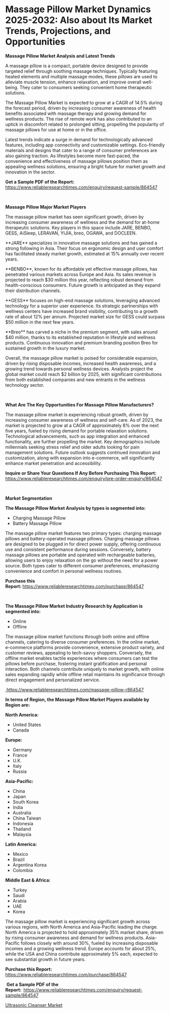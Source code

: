 <p><h1>Massage Pillow Market Dynamics 2025-2032: Also about Its Market Trends, Projections, and Opportunities</h1></p><p><strong>Massage Pillow Market Analysis and Latest Trends</strong></p>
<p><p>A massage pillow is a compact, portable device designed to provide targeted relief through soothing massage techniques. Typically featuring heated elements and multiple massage modes, these pillows are used to alleviate muscle tension, enhance relaxation, and improve overall well-being. They cater to consumers seeking convenient home therapeutic solutions.</p><p>The Massage Pillow Market is expected to grow at a CAGR of 14.5% during the forecast period, driven by increasing consumer awareness of health benefits associated with massage therapy and growing demand for wellness products. The rise of remote work has also contributed to an uptick in discomfort related to prolonged sitting, propelling the popularity of massage pillows for use at home or in the office.</p><p>Latest trends indicate a surge in demand for technologically advanced features, including app connectivity and customizable settings. Eco-friendly materials and designs that cater to a range of consumer preferences are also gaining traction. As lifestyles become more fast-paced, the convenience and effectiveness of massage pillows position them as appealing wellness solutions, ensuring a bright future for market growth and innovation in the sector.</p></p>
<p><strong>Get a Sample PDF of the Report:&nbsp;</strong> <a href="https://www.reliableresearchtimes.com/enquiry/request-sample/864547?utm_campaign=1933&utm_medium=2&utm_source=Github&utm_content=ia&utm_term=08022025&utm_id=massage-pillow">https://www.reliableresearchtimes.com/enquiry/request-sample/864547</a></p>
<p>&nbsp;</p>
<p><strong>Massage Pillow Major Market Players</strong></p>
<p><p>The massage pillow market has seen significant growth, driven by increasing consumer awareness of wellness and the demand for at-home therapeutic solutions. Key players in this space include JARE, BENBO, GESS, AiSleep, LERAVAN, YIJIA, breo, OGAWA, and DOCLEEN.</p><p>**JARE** specializes in innovative massage solutions and has gained a strong following in Asia. Their focus on ergonomic design and user comfort has facilitated steady market growth, estimated at 15% annually over recent years. </p><p>**BENBO**, known for its affordable yet effective massage pillows, has penetrated various markets across Europe and Asia. Its sales revenue is projected to reach $30 million this year, reflecting robust demand from health-conscious consumers. Future growth is anticipated as they expand their distribution channels.</p><p>**GESS** focuses on high-end massage solutions, leveraging advanced technology for a superior user experience. Its strategic partnerships with wellness centers have increased brand visibility, contributing to a growth rate of about 12% per annum. Projected market size for GESS could surpass $50 million in the next few years.</p><p>**Breo** has carved a niche in the premium segment, with sales around $40 million, thanks to its established reputation in lifestyle and wellness products. Continuous innovation and premium branding position Breo for sustained growth in the luxury market.</p><p>Overall, the massage pillow market is poised for considerable expansion, driven by rising disposable incomes, increased health awareness, and a growing trend towards personal wellness devices. Analysts project the global market could reach $2 billion by 2025, with significant contributions from both established companies and new entrants in the wellness technology sector.</p></p>
<p>&nbsp;</p>
<p><strong>What Are The Key Opportunities For Massage Pillow Manufacturers?</strong></p>
<p><p>The massage pillow market is experiencing robust growth, driven by increasing consumer awareness of wellness and self-care. As of 2023, the market is projected to grow at a CAGR of approximately 8% over the next five years, fueled by rising demand for portable relaxation solutions. Technological advancements, such as app integration and enhanced functionality, are further propelling the market. Key demographics include millennials seeking stress relief and older adults looking for pain management solutions. Future outlook suggests continued innovation and customization, along with expansion into e-commerce, will significantly enhance market penetration and accessibility.</p></p>
<p><strong>Inquire or Share Your Questions If Any Before Purchasing This Report:</strong> <a href="https://www.reliableresearchtimes.com/enquiry/pre-order-enquiry/864547?utm_campaign=1933&utm_medium=2&utm_source=Github&utm_content=ia&utm_term=08022025&utm_id=massage-pillow">https://www.reliableresearchtimes.com/enquiry/pre-order-enquiry/864547</a></p>
<p>&nbsp;</p>
<p><strong>Market Segmentation</strong></p>
<p><strong>The Massage Pillow Market Analysis by types is segmented into:</strong></p>
<p><ul><li>Charging Massage Pillow</li><li>Battery Massage Pillow</li></ul></p>
<p><p>The massage pillow market features two primary types: charging massage pillows and battery-operated massage pillows. Charging massage pillows are designed to be plugged in for direct power supply, offering continuous use and consistent performance during sessions. Conversely, battery massage pillows are portable and operated with rechargeable batteries, allowing users to enjoy relaxation on the go without the need for a power source. Both types cater to different consumer preferences, emphasizing convenience and comfort in personal wellness routines.</p></p>
<p><strong>Purchase this Report:&nbsp;</strong><a href="https://www.reliableresearchtimes.com/purchase/864547?utm_campaign=1933&utm_medium=2&utm_source=Github&utm_content=ia&utm_term=08022025&utm_id=massage-pillow">https://www.reliableresearchtimes.com/purchase/864547</a></p>
<p>&nbsp;</p>
<p><strong>The Massage Pillow Market Industry Research by Application is segmented into:</strong></p>
<p><ul><li>Online</li><li>Offline</li></ul></p>
<p><p>The massage pillow market functions through both online and offline channels, catering to diverse consumer preferences. In the online market, e-commerce platforms provide convenience, extensive product variety, and customer reviews, appealing to tech-savvy shoppers. Conversely, the offline market enables tactile experiences where consumers can test the pillows before purchase, fostering instant gratification and personal interaction. Both channels contribute uniquely to market growth, with online sales expanding rapidly while offline retail maintains its significance through direct engagement and personalized service.</p></p>
<p><a href="https://www.reliableresearchtimes.com/massage-pillow-r864547?utm_campaign=1933&utm_medium=2&utm_source=Github&utm_content=ia&utm_term=08022025&utm_id=massage-pillow">&nbsp;https://www.reliableresearchtimes.com/massage-pillow-r864547</a></p>
<p><strong>In terms of Region, the Massage Pillow Market Players available by Region are:</strong></p>
<p>
    <p> <strong> North America: </strong>
        <ul>
            <li>United States</li>
            <li>Canada</li>
        </ul>
        </p> 
    <p> <strong> Europe: </strong>
        <ul>
            <li>Germany</li>
            <li>France</li>
            <li>U.K.</li>
            <li>Italy</li>
            <li>Russia</li>
        </ul>
        </p> 
    <p> <strong> Asia-Pacific: </strong>
        <ul>
            <li>China</li>
            <li>Japan</li>
            <li>South Korea</li>
            <li>India</li>
            <li>Australia</li>
            <li>China Taiwan</li>
            <li>Indonesia</li>
            <li>Thailand</li>
            <li>Malaysia</li>
        </ul>
        </p> 
    <p> <strong> Latin America: </strong>
        <ul>
            <li>Mexico</li>
            <li>Brazil</li>
            <li>Argentina Korea</li>
            <li>Colombia</li>
        </ul>
        </p> 
    <p> <strong> Middle East & Africa: </strong>
        <ul>
            <li>Turkey</li>
            <li>Saudi</li>
            <li>Arabia</li>
            <li>UAE</li>
            <li>Korea</li>
        </ul>
    </p>
    </p>
<p><p>The massage pillow market is experiencing significant growth across various regions, with North America and Asia-Pacific leading the charge. North America is projected to hold approximately 35% market share, driven by rising consumer awareness and demand for wellness products. Asia-Pacific follows closely with around 30%, fueled by increasing disposable incomes and a growing wellness trend. Europe accounts for about 25%, while the USA and China contribute approximately 5% each, expected to see substantial growth in future years.</p></p>
<p><strong>Purchase this Report: </strong><a href="https://www.reliableresearchtimes.com/purchase/864547?utm_campaign=1933&utm_medium=2&utm_source=Github&utm_content=ia&utm_term=08022025&utm_id=massage-pillow">https://www.reliableresearchtimes.com/purchase/864547</a></p>
<p>&nbsp;<strong>Get a Sample PDF of the Report:&nbsp;&nbsp;</strong><a href="https://www.reliableresearchtimes.com/enquiry/request-sample/864547?utm_campaign=1933&utm_medium=2&utm_source=Github&utm_content=ia&utm_term=08022025&utm_id=massage-pillow">https://www.reliableresearchtimes.com/enquiry/request-sample/864547</a></p>
<p><strong></strong></p>
<p><p><a href="https://github.com/nathandecarvalho/Market-Research-Report-List-5/blob/main/ultrasonic-cleanser-market.md?utm_campaign=1933&utm_medium=2&utm_source=Github&utm_content=ia&utm_term=08022025&utm_id=massage-pillow">Ultrasonic Cleanser Market</a></p></p>